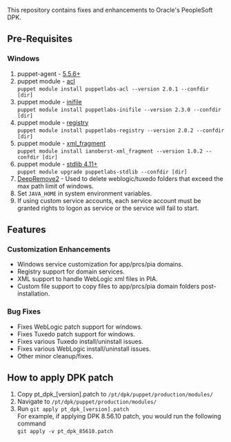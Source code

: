 
This repository contains fixes and enhancements to Oracle's PeopleSoft DPK.

## Pre-Requisites

### Windows
1. puppet-agent - [5.5.6+](http://downloads.puppetlabs.com/windows/puppet/)  
2. puppet module - [acl](https://forge.puppet.com/puppetlabs/acl)  
 `puppet module install puppetlabs-acl --version 2.0.1 --confdir [dir]`
3. puppet module - [inifile](https://forge.puppet.com/puppetlabs/inifile)  
`puppet module install puppetlabs-inifile --version 2.3.0 --confdir [dir]`
4. puppet module - [registry](https://forge.puppet.com/puppetlabs/registry)  
`puppet module install puppetlabs-registry --version 2.0.2 --confdir [dir]`
5. puppet module - [xml_fragment](https://forge.puppet.com/ianoberst/xml_fragment)  
`puppet module install ianoberst-xml_fragment --version 1.0.2 --confdir [dir]`
6. puppet module - [stdlib 4.11+](https://forge.puppet.com/puppetlabs/stdlib)  
`puppet module upgrade puppetlabs-stdlib --confdir [dir]`
7. [DeepRemove2](https://github.com/juanpablojofre/deepremove) - Used to delete weblogic/tuxedo folders that exceed the max path limit of windows.
8. Set `JAVA_HOME` in system environment variables.
9. If using custom service accounts, each service account must be granted rights to logon as service or the service will fail to start.

## Features  

### Customization Enhancements
* Windows service customization for app/prcs/pia domains.
* Registry support for domain services.
* XML support to handle WebLogic xml files in PIA.
* Custom file support to copy files to app/prcs/pia domain folders post-installation.

### Bug Fixes
* Fixes WebLogic patch support for windows.
* Fixes Tuxedo patch support for windows.
* Fixes various Tuxedo install/uninstall issues.
* Fixes various WebLogic install/uninstall issues.
* Other minor cleanup/fixes.


## How to apply DPK patch
1. Copy pt_dpk_[version].patch to `/pt/dpk/puppet/production/modules/`
2. Navigate to `/pt/dpk/puppet/production/modules/`
3. Run `git apply pt_dpk_[version].patch`  
For example, if applying DPK 8.56.10 patch, you would run the following command  
`git apply -v pt_dpk_85610.patch`